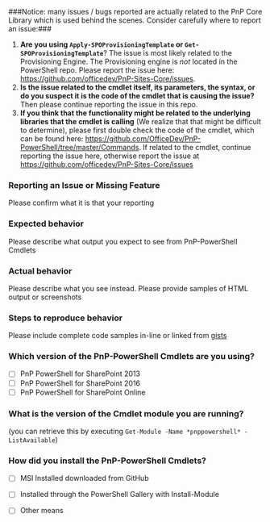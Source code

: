 ###Notice: many issues / bugs reported are actually related to the PnP Core Library which is used behind the scenes. Consider carefully where to report an issue:###

1. **Are you using ```Apply-SPOProvisioningTemplate``` or ```Get-SPOProvisioningTemplate```**? The issue is most likely related to the Provisioning Engine. The Provisioning engine is _not_ located in the PowerShell repo. Please report the issue here: https://github.com/officedev/PnP-Sites-Core/issues.
2. **Is the issue related to the cmdlet itself, its parameters, the syntax, or do you suspect it is the code of the cmdlet that is causing the issue?** Then please continue reporting the issue in this repo.
3. **If you think that the functionality might be related to the underlying libraries that the cmdlet is calling** (We realize that that might be difficult to determine), please first double check the code of the cmdlet, which can be found here: https://github.com/OfficeDev/PnP-PowerShell/tree/master/Commands. If related to the cmdlet, continue reporting the issue here, otherwise report the issue at https://github.com/officedev/PnP-Sites-Core/issues

### Reporting an Issue or Missing Feature
Please confirm what it is that your reporting

### Expected behavior 
Please describe what output you expect to see from PnP-PowerShell Cmdlets

### Actual behavior 
Please describe what you see instead. Please provide samples of HTML output or screenshots

### Steps to reproduce behavior
Please include complete code samples in-line or linked from [gists](https://gist.github.com/)

### Which version of the PnP-PowerShell Cmdlets are you using?
- [ ] PnP PowerShell for SharePoint 2013
- [ ] PnP PowerShell for SharePoint 2016
- [ ] PnP PowerShell for SharePoint Online

### What is the version of the Cmdlet module you are running?
(you can retrieve this by executing ```Get-Module -Name *pnppowershell* -ListAvailable```)

### How did you install the PnP-PowerShell Cmdlets? 
- [ ] MSI Installed downloaded from GitHub
- [ ] Installed through the PowerShell Gallery with Install-Module
- [ ] Other means

